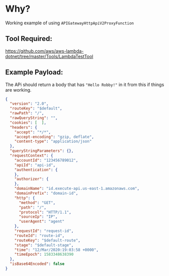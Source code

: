 # Why?
Working example of using `APIGatewayHttpApiV2ProxyFunction`
## Tool Required:
https://github.com/aws/aws-lambda-dotnet/tree/master/Tools/LambdaTestTool
## Example Payload:
The APi should return a body that has `"Hello Robby!"` in it from this if things are working.

```json
{
  "version": "2.0",
  "routeKey": "$default",
  "rawPath": "/",
  "rawQueryString": "",
  "cookies": [  ],
  "headers": {
    "accept": "*/*",
    "accept-encoding": "gzip, deflate",
    "content-type": "application/json"
  },
  "queryStringParameters": {},
  "requestContext": {
    "accountId": "123456789012",
    "apiId": "api-id",
    "authentication": {
    },
    "authorizer": {
    },
    "domainName": "id.execute-api.us-east-1.amazonaws.com",
    "domainPrefix": "domain-id",
    "http": {
      "method": "GET",
      "path": "/",
      "protocol": "HTTP/1.1",
      "sourceIp": "IP",
      "userAgent": "agent"
    },
    "requestId": "request-id",
    "routeId": "route-id",
    "routeKey": "$default-route",
    "stage": "$default-stage",
    "time": "12/Mar/2020:19:03:58 +0000",
    "timeEpoch": 1583348638390
  },
  "isBase64Encoded": false
}
```
